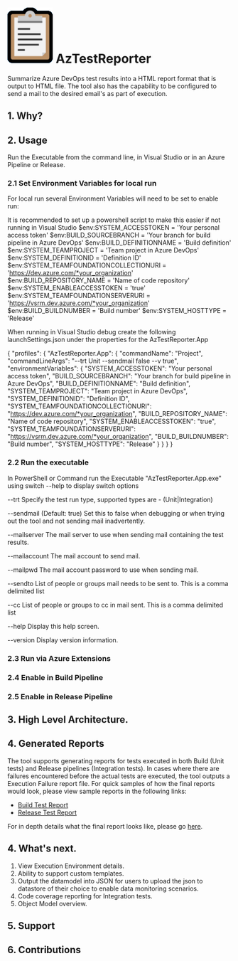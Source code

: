 # ![Logo](AzTestReporter/docs/Media/logo.png) AzTestReporter
Summarize Azure DevOps test results into a HTML report format that is output to HTML file. The tool also has the capability to be configured to send a mail to the desired email's as part of execution.

## 1. Why?

## 2. Usage
Run the Executable from the command line, in Visual Studio or in an Azure Pipeline or Release.

### 2.1 Set Environment Variables for local run
For local run several Environment Variables will need to be set to enable run:

It is recommended to set up a powershell script to make this easier if not running in Visual Studio
$env:SYSTEM_ACCESSTOKEN = 'Your personal access token'
$env:BUILD_SOURCEBRANCH = 'Your branch for build pipeline in Azure DevOps'
$env:BUILD_DEFINITIONNAME = 'Build definition'
$env:SYSTEM_TEAMPROJECT = 'Team project in Azure DevOps'
$env:SYSTEM_DEFINITIONID = 'Definition ID'
$env:SYSTEM_TEAMFOUNDATIONCOLLECTIONURI = 'https://dev.azure.com/*your_organization'
$env:BUILD_REPOSITORY_NAME = 'Name of code repository'
$env:SYSTEM_ENABLEACCESSTOKEN = 'true'
$env:SYSTEM_TEAMFOUNDATIONSERVERURI = 'https://vsrm.dev.azure.com/*your_organization'
$env:BUILD_BUILDNUMBER = 'Build number'
$env:SYSTEM_HOSTTYPE = 'Release'

When running in Visual Studio debug create the following launchSettings.json under the properties for the AzTestReporter.App

{
    "profiles": {
        "AzTestReporter.App": {
            "commandName": "Project",
            "commandLineArgs": "--trt Unit --sendmail false --v true",
            "environmentVariables": {
                "SYSTEM_ACCESSTOKEN": "Your personal access token",
                "BUILD_SOURCEBRANCH": "Your branch for build pipeline in Azure DevOps",
                "BUILD_DEFINITIONNAME": "Build definition",
                "SYSTEM_TEAMPROJECT": "Team project in Azure DevOps",
                "SYSTEM_DEFINITIONID": "Definition ID",
                "SYSTEM_TEAMFOUNDATIONCOLLECTIONURI": "https://dev.azure.com/*your_organization",
                "BUILD_REPOSITORY_NAME": "Name of code repository",
                "SYSTEM_ENABLEACCESSTOKEN": "true",
                "SYSTEM_TEAMFOUNDATIONSERVERURI": "https://vsrm.dev.azure.com/*your_organization",
                "BUILD_BUILDNUMBER": "Build number",
                "SYSTEM_HOSTTYPE": "Release"
            }
        }
    }
}

### 2.2 Run the executable
In PowerShell or Command run the Executable "AzTestReporter.App.exe" using switch --help to display switch options

  --trt            Specify the test run type, supported types are - (Unit|Integration)

  --sendmail       (Default: true) Set this to false when debugging or when trying out the tool and not sending mail
                   inadvertently.

  --mailserver     The mail server to use when sending mail containing the test results.

  --mailaccount    The mail account to send mail.

  --mailpwd        The mail account password to use when sending mail.

  --sendto         List of people or groups mail needs to be sent to. This is a comma delimited list

  --cc             List of people or groups to cc in mail sent. This is a comma delimited list

  --help           Display this help screen.

  --version        Display version information.
  
  
### 2.3 Run via Azure Extensions

### 2.4 Enable in Build Pipeline

### 2.5 Enable in Release Pipeline

## 3. High Level Architecture.

## 4. Generated Reports
The tool supports generating reports for tests executed in both Build (Unit tests) and Release pipelines (Integration tests). In cases where there are failures encountered before the actual tests are executed, the tool outputs a Execution Failure report file. For quick samples of how the final reports would look, please view sample reports in the following links:

- [Build Test Report](AzTestReporter/docs/UnitTestResults-Example-TestExecutionReport.html)
- [Release Test Report](AzTestReporter/docs/)

For in depth details what the final report looks like, please go [here](AzTestReporter/docs/ReportDetails.md).


## 4. What's next.

1. View Execution Environment details.
2. Ability to support custom templates.
3. Output the datamodel into JSON for users to upload the json to datastore of their choice to enable data monitoring scenarios.
4. Code coverage reporting for Integration tests.
5. Object Model overview.

## 5. Support

## 6. Contributions
